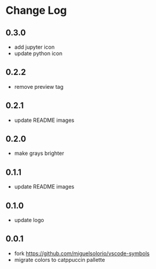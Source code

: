 # Change Log

## 0.3.0

- add jupyter icon
- update python icon

## 0.2.2

- remove preview tag

## 0.2.1

- update README images

## 0.2.0

- make grays brighter

## 0.1.1

- update README images

## 0.1.0

- update logo

## 0.0.1

- fork https://github.com/miguelsolorio/vscode-symbols
- migrate colors to catppuccin pallette